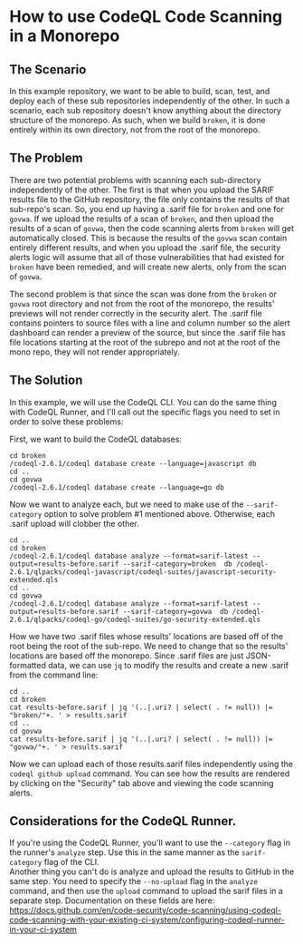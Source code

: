 # How to use CodeQL Code Scanning in a Monorepo

## The Scenario
In this example repository, we want to be able to build, scan, test, and deploy each of these sub repositories independently of the other.  In such a scenario, each sub repository doesn't know anything about the directory structure of the monorepo.  As such, when we build ```broken```, it is done entirely within its own directory, not from the root of the monorepo.  

## The Problem
There are two potential problems with scanning each sub-directory independently of the other.  The first is that when you upload the SARIF results file to the GitHub repository, the file only contains the results of that sub-repo's scan.  So, you end up having a .sarif file for ```broken``` and one for ```govwa```.  If we upload the results of a scan of ```broken```, and then upload the results of a scan of ```govwa```, then the code scanning alerts from ```broken``` will get automatically closed.  This is because the results of the ```govwa``` scan contain entirely different results, and when you upload the .sarif file, the security alerts logic will assume that all of those vulnerabilities that had existed for ```broken``` have been remedied, and will create new alerts, only from the scan of ```govwa```.

The second problem is that since the scan was done from the ```broken``` or ```govwa``` root directory and not from the root of the monorepo, the results' previews will not render correctly in the security alert.  The .sarif file contains pointers to source files with a line and column number so the alert dashboard can render a preview of the source, but since the .sarif file has file locations starting at the root of the subrepo and not at the root of the mono repo, they will not render appropriately.

## The Solution
In this example, we will use the CodeQL CLI.  You can do the same thing with CodeQL Runner, and I'll call out the specific flags you need to set in order to solve these problems:

First, we want to build the CodeQL databases:
```
cd broken
/codeql-2.6.1/codeql database create --language=javascript db
cd ..
cd govwa
/codeql-2.6.1/codeql database create --language=go db
```

Now we want to analyze each, but we need to make use of the ```--sarif-category``` option to solve problem #1 mentioned above.  Otherwise, each .sarif upload will clobber the other.
```
cd ..
cd broken
/codeql-2.6.1/codeql database analyze --format=sarif-latest --output=results-before.sarif --sarif-category=broken  db /codeql-2.6.1/qlpacks/codeql-javascript/codeql-suites/javascript-security-extended.qls
cd ..
cd govwa
/codeql-2.6.1/codeql database analyze --format=sarif-latest --output=results-before.sarif --sarif-category=govwa  db /codeql-2.6.1/qlpacks/codeql-go/codeql-suites/go-security-extended.qls
```

How we have two .sarif files whose results' locations are based off of the root being the root of the sub-repo.  We need to change that so the results' locations are based off the monorepo.  Since .sarif files are just JSON-formatted data, we can use ```jq``` to modify the results and create a new .sarif from the command line:
```
cd ..
cd broken
cat results-before.sarif | jq '(..|.uri? | select( . != null)) |= "broken/"+. ' > results.sarif  
cd ..
cd govwa
cat results-before.sarif | jq '(..|.uri? | select( . != null)) |= "govwa/"+. ' > results.sarif 
```

Now we can upload each of those results.sarif files independently using the ```codeql github upload``` command.
You can see how the results are rendered by clicking on the "Security" tab above and viewing the code scanning alerts.

## Considerations for the CodeQL Runner. 
If you're using the CodeQL Runner, you'll want to use the ```--category``` flag in the runner's ```analyze``` step.  Use this in the same manner as the ```sarif-category``` flag of the CLI.  
Another thing you can't do is analyze and upload the results to GitHub in the same step.   You need to specify the ```--no-upload``` flag in the ```analyze``` command, and then use the ```upload``` command to upload the sarif files in a separate step. 
Documentation on these fields are here:
https://docs.github.com/en/code-security/code-scanning/using-codeql-code-scanning-with-your-existing-ci-system/configuring-codeql-runner-in-your-ci-system


